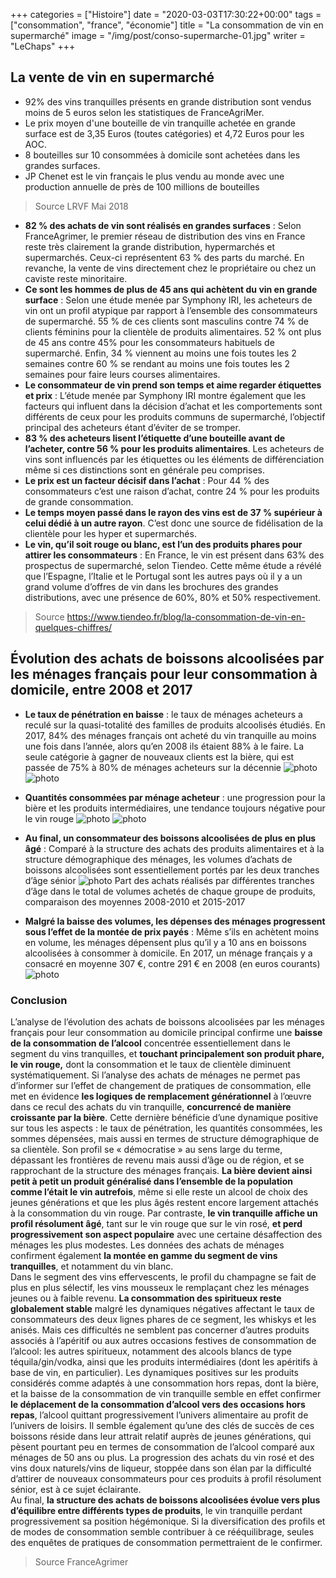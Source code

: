 +++
categories = ["Histoire"]
date = "2020-03-03T17:30:22+00:00"
tags = ["consommation", "france", "économie"] 
title = "La consommation de vin en supermarché"
image = "/img/post/conso-supermarche-01.jpg"
writer = "LeChaps"
+++

## La vente de vin en supermarché

* 92% des vins tranquilles présents en grande distribution sont vendus moins de 5 euros selon les statistiques de FranceAgriMer.
* Le prix moyen d'une bouteille de vin tranquille achetée en grande surface est de 3,35 Euros (toutes catégories) et 4,72 Euros pour les AOC.
* 8 bouteilles sur 10 consommées à domicile sont achetées dans les grandes surfaces.
* JP Chenet est le vin français le plus vendu au monde avec une production annuelle de près de 100 millions de bouteilles

> Source LRVF Mai 2018

* **82 % des achats de vin sont réalisés en grandes surfaces** :  Selon FranceAgrimer, le premier réseau de distribution des vins en France reste très clairement la grande distribution, hypermarchés et supermarchés. Ceux-ci représentent 63 % des parts du marché. En revanche, la vente de vins directement chez le propriétaire ou chez un caviste reste minoritaire.
* **Ce sont les hommes de plus de 45 ans qui achètent du vin en grande surface** : Selon une étude menée par Symphony IRI, les acheteurs de vin ont un profil atypique par rapport à l’ensemble des consommateurs de supermarché. 55 % de ces clients sont masculins contre 74 % de clients féminins pour la clientèle de produits alimentaires. 52 % ont plus de 45 ans contre 45% pour les consommateurs habituels de supermarché. Enfin, 34 % viennent au moins une fois toutes les 2 semaines contre 60 % se rendant au moins une fois toutes les 2 semaines pour faire leurs courses alimentaires.
* **Le consommateur de vin prend son temps et aime regarder étiquettes et prix** : L’étude menée par Symphony IRI montre également que les facteurs qui influent dans la décision d’achat et les comportements sont différents de ceux pour les produits communs de supermarché, l’objectif principal des acheteurs étant d’éviter de se tromper.
* **83 % des acheteurs lisent l’étiquette d’une bouteille avant de l’acheter, contre 56 % pour les produits alimentaires**. Les acheteurs de vins sont influencés par les étiquettes ou les éléments de différenciation même si ces distinctions sont en générale peu comprises.
* **Le prix est un facteur décisif dans l’achat** :  Pour 44 % des consommateurs c’est une raison d’achat, contre 24 % pour les produits de grande consommation.
* **Le temps moyen passé dans le rayon des vins est de 37 % supérieur à celui dédié à un autre rayon**. C’est donc une source de fidélisation de la clientèle pour les hyper et supermarchés.
* **Le vin, qu’il soit rouge ou blanc, est l’un des produits phares pour attirer les consommateurs** : En France, le vin est présent dans  63% des prospectus de supermarché, selon Tiendeo. Cette même étude a révélé que l’Espagne, l’Italie et le Portugal sont les autres pays où il y a un grand volume d’offres de vin dans les brochures des grandes distributions, avec une présence de 60%, 80% et 50% respectivement.

> Source https://www.tiendeo.fr/blog/la-consommation-de-vin-en-quelques-chiffres/

## Évolution des achats de boissons alcoolisées par les ménages français pour leur consommation à domicile, entre 2008 et 2017

* **Le taux de pénétration en baisse** : le taux de ménages acheteurs a reculé sur la quasi-totalité des familles de produits alcoolisés étudiés. En 2017, 84% des ménages français ont acheté du vin tranquille au moins une fois dans l’année, alors qu’en 2008 ils étaient 88% à le faire. La seule catégorie à gagner de nouveaux clients est la bière, qui est passée de 75% à 80% de ménages acheteurs sur la décennie
![photo][1]
![photo][2]

* **Quantités consommées par ménage acheteur** : une progression pour la bière et les produits intermédiaires, une tendance toujours négative pour le vin rouge
![photo][3]
![photo][4]

* **Au final, un consommateur des boissons alcoolisées de plus en plus âgé** : Comparé à la structure des achats des produits alimentaires et à la structure démographique des ménages, les volumes d’achats de boissons alcoolisées sont essentiellement portés par les deux tranches d’âge sénior
![photo][5]
Part des achats réalisés par différentes tranches d’âge dans le total de volumes achetés de chaque groupe de produits, comparaison des moyennes 2008-2010 et 2015-2017

* **Malgré la baisse des volumes, les dépenses des ménages progressent sous l’effet de la montée de prix payés** : Même s’ils en achètent moins en volume, les ménages dépensent plus qu’il y a 10 ans en boissons alcoolisées à consommer à domicile. En 2017, un ménage français y a consacré en moyenne 307 €, contre 291 € en 2008 (en euros courants)
![photo][6]

### Conclusion

L’analyse de l’évolution des achats de boissons alcoolisées par les ménages français pour leur consommation au domicile principal confirme une **baisse de la consommation de l’alcool** concentrée essentiellement dans le segment du vins tranquilles, et **touchant principalement son produit phare, le vin rouge,** dont la consommation et le taux de clientèle diminuent systématiquement. Si l’analyse des achats de ménages ne permet pas d’informer sur l’effet de changement de pratiques de consommation, elle met en évidence **les logiques de remplacement générationnel** à l’œuvre dans ce recul des achats du vin tranquille, **concurrencé de manière croissante par la bière**. Cette dernière bénéficie d’une dynamique positive sur tous les aspects : le taux de pénétration, les quantités consommées, les sommes dépensées, mais aussi en termes de structure démographique de sa clientèle. Son profil se « démocratise » au sens large du terme, dépassant les frontières de revenu mais aussi d’âge ou de région, et se rapprochant de la structure des ménages français. **La bière devient ainsi petit à petit un produit généralisé dans l’ensemble de la population comme l’était le vin autrefois**, même si elle reste un alcool de choix des jeunes générations et que les plus âgés restent encore largement attachés à la consommation du vin rouge. Par contraste, **le vin tranquille affiche un profil résolument âgé**, tant sur le vin rouge que sur le vin rosé, **et perd progressivement son aspect populaire** avec une certaine désaffection des ménages les plus modestes. Les données des achats de ménages confirment également **la montée en gamme du segment de vins tranquilles**, et notamment du vin blanc.  
Dans le segment des vins effervescents, le profil du champagne se fait de plus en plus sélectif, les vins mousseux le remplaçant chez les ménages jeunes ou à faible revenu. **La consommation des spiritueux reste globalement stable** malgré les dynamiques négatives affectant le taux de consommateurs des deux lignes phares de ce segment, les whiskys et les anisés. Mais ces difficultés ne semblent pas concerner d’autres produits associés à l’apéritif ou aux autres occasions festives de consommation de l’alcool: les autres spiritueux, notamment des alcools blancs de type téquila/gin/vodka, ainsi que les produits intermédiaires (dont les apéritifs à base de vin, en particulier). Les dynamiques positives sur les produits considérés comme adaptés à une consommation hors repas, dont la bière, et la baisse de la consommation de vin tranquille semble en effet confirmer **le déplacement de la consommation d’alcool vers des occasions hors repas**, l’alcool quittant progressivement l’univers alimentaire au profit de l’univers de loisirs. Il semble également qu’une des clés de succès de ces boissons réside dans leur attrait relatif auprès de jeunes générations, qui pèsent pourtant peu en termes de consommation de l’alcool comparé aux ménages de 50 ans ou plus. La progression des achats du vin rosé et des vins doux naturels/vins de liqueur, stoppée dans son élan par la difficulté d’attirer de nouveaux consommateurs pour ces produits à profil résolument sénior, est à ce sujet éclairante.  
Au final, **la structure des achats de boissons alcoolisées évolue vers plus d’équilibre entre différents types de produits**, le vin tranquille perdant progressivement sa position hégémonique. Si la diversification des profils et de modes de consommation semble contribuer à ce rééquilibrage, seules des enquêtes de pratiques de consommation permettraient de le confirmer.  

> Source FranceAgrimer

[1]: /img/post/conso-supermarche-01.jpg
[2]: /img/post/conso-supermarche-02.jpg
[3]: /img/post/conso-supermarche-03.jpg
[4]: /img/post/conso-supermarche-04.jpg
[5]: /img/post/conso-supermarche-05.jpg
[6]: /img/post/conso-supermarche-06.jpg